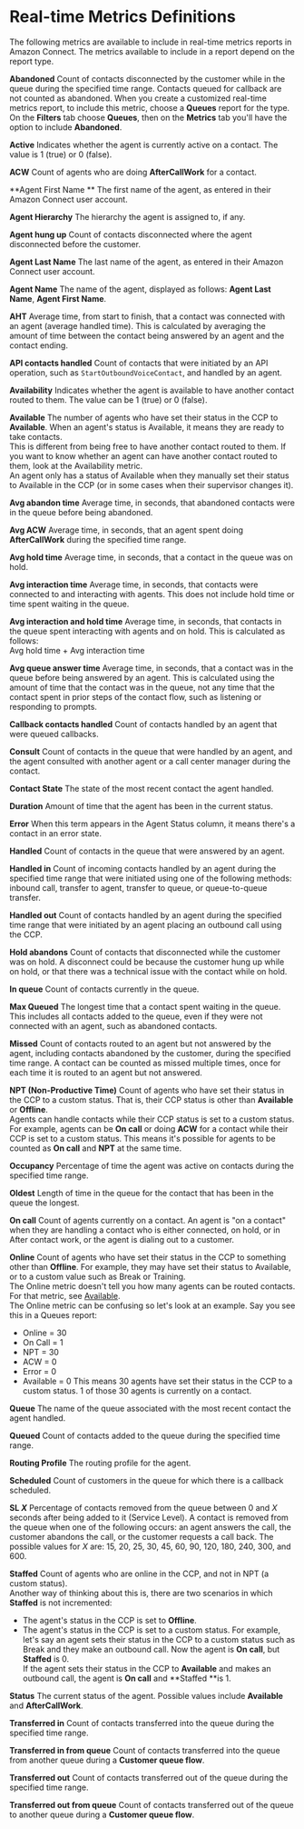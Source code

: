 # Real\-time Metrics Definitions<a name="real-time-metrics-definitions"></a>

The following metrics are available to include in real\-time metrics reports in Amazon Connect\. The metrics available to include in a report depend on the report type\.

**Abandoned**  <a name="abandoned-real-time"></a>
Count of contacts disconnected by the customer while in the queue during the specified time range\. Contacts queued for callback are not counted as abandoned\. When you create a customized real\-time metrics report, to include this metric, choose a **Queues** report for the type\. On the **Filters** tab choose **Queues**, then on the **Metrics** tab you'll have the option to include **Abandoned**\. 

**Active**  <a name="active-real-time"></a>
Indicates whether the agent is currently active on a contact\. The value is 1 \(true\) or 0 \(false\)\.

**ACW**  <a name="aftercallwork-real-time"></a>
Count of agents who are doing **AfterCallWork** for a contact\.

**Agent First Name **  <a name="agent-first-name-real-time"></a>
The first name of the agent, as entered in their Amazon Connect user account\.

**Agent Hierarchy**  <a name="agent-hierarchy-real-time"></a>
The hierarchy the agent is assigned to, if any\.

**Agent hung up**  <a name="agent-hung-up-real-time"></a>
Count of contacts disconnected where the agent disconnected before the customer\.

**Agent Last Name**  <a name="agent-last-name-real-time"></a>
The last name of the agent, as entered in their Amazon Connect user account\.

**Agent Name**  <a name="agent-name-real-time"></a>
The name of the agent, displayed as follows: **Agent Last Name**, **Agent First Name**\.

**AHT**  <a name="average-handled-time-real-time"></a>
Average time, from start to finish, that a contact was connected with an agent \(average handled time\)\. This is calculated by averaging the amount of time between the contact being answered by an agent and the contact ending\.

**API contacts handled**  <a name="api-contacts-handled-real-time"></a>
Count of contacts that were initiated by an API operation, such as `StartOutboundVoiceContact`, and handled by an agent\.

**Availability**  <a name="availability-real-time"></a>
Indicates whether the agent is available to have another contact routed to them\. The value can be 1 \(true\) or 0 \(false\)\.

**Available**  <a name="available-real-time"></a>
The number of agents who have set their status in the CCP to **Available**\. When an agent's status is Available, it means they are ready to take contacts\.   
This is different from being free to have another contact routed to them\. If you want to know whether an agent can have another contact routed to them, look at the Availability metric\.   
An agent only has a status of Available when they manually set their status to Available in the CCP \(or in some cases when their supervisor changes it\)\. 

**Avg abandon time**  <a name="average-abandon-time-real-time"></a>
Average time, in seconds, that abandoned contacts were in the queue before being abandoned\.

**Avg ACW**  <a name="average-aftercallwork-real-time"></a>
Average time, in seconds, that an agent spent doing **AfterCallWork** during the specified time range\.

**Avg hold time**  <a name="average-hold-time-real-time"></a>
Average time, in seconds, that a contact in the queue was on hold\.

**Avg interaction time**  <a name="average-interaction-time-real-time"></a>
Average time, in seconds, that contacts were connected to and interacting with agents\. This does not include hold time or time spent waiting in the queue\.

**Avg interaction and hold time**  <a name="average-interaction-hold-time-real-time"></a>
Average time, in seconds, that contacts in the queue spent interacting with agents and on hold\. This is calculated as follows:  
Avg hold time \+ Avg interaction time

**Avg queue answer time**  <a name="average-queue-answer-time-real-time"></a>
Average time, in seconds, that a contact was in the queue before being answered by an agent\. This is calculated using the amount of time that the contact was in the queue, not any time that the contact spent in prior steps of the contact flow, such as listening or responding to prompts\.

**Callback contacts handled**  <a name="callback-contacts-handled-real-time"></a>
Count of contacts handled by an agent that were queued callbacks\.

**Consult**  <a name="consult-real-time"></a>
Count of contacts in the queue that were handled by an agent, and the agent consulted with another agent or a call center manager during the contact\.

**Contact State**  <a name="contact-state-real-time"></a>
The state of the most recent contact the agent handled\.

**Duration**  <a name="duration-real-time"></a>
Amount of time that the agent has been in the current status\.

**Error**  <a name="error-real-time"></a>
When this term appears in the Agent Status column, it means there's a contact in an error state\.

**Handled**  <a name="handled-real-time"></a>
Count of contacts in the queue that were answered by an agent\.

**Handled in**  <a name="handled-in-real-time"></a>
Count of incoming contacts handled by an agent during the specified time range that were initiated using one of the following methods: inbound call, transfer to agent, transfer to queue, or queue\-to\-queue transfer\.

**Handled out**  <a name="handled-out-real-time"></a>
Count of contacts handled by an agent during the specified time range that were initiated by an agent placing an outbound call using the CCP\.

**Hold abandons**  <a name="hold-abandons-real-time"></a>
Count of contacts that disconnected while the customer was on hold\. A disconnect could be because the customer hung up while on hold, or that there was a technical issue with the contact while on hold\.

**In queue**  <a name="in-queue-real-time"></a>
Count of contacts currently in the queue\.

**Max Queued**  <a name="max-queued-real-time"></a>
The longest time that a contact spent waiting in the queue\. This includes all contacts added to the queue, even if they were not connected with an agent, such as abandoned contacts\.

**Missed**  <a name="missed-real-time"></a>
Count of contacts routed to an agent but not answered by the agent, including contacts abandoned by the customer, during the specified time range\. A contact can be counted as missed multiple times, once for each time it is routed to an agent but not answered\.

**NPT \(Non\-Productive Time\)**  <a name="non-productive-time-real-time"></a>
Count of agents who have set their status in the CCP to a custom status\. That is, their CCP status is other than **Available** or **Offline**\.  
Agents can handle contacts while their CCP status is set to a custom status\. For example, agents can be **On call** or doing **ACW** for a contact while their CCP is set to a custom status\. This means it's possible for agents to be counted as **On call** and **NPT** at the same time\.

**Occupancy**  <a name="occupancy-real-time"></a>
Percentage of time the agent was active on contacts during the specified time range\.

**Oldest**  <a name="oldest-real-time"></a>
Length of time in the queue for the contact that has been in the queue the longest\.

**On call**  <a name="on-call-time"></a>
Count of agents currently on a contact\. An agent is "on a contact" when they are handling a contact who is either connected, on hold, or in After contact work, or the agent is dialing out to a customer\.

**Online**  <a name="online-real-time"></a>
Count of agents who have set their status in the CCP to something other than **Offline**\. For example, they may have set their status to Available, or to a custom value such as Break or Training\.  
The Online metric doesn't tell you how many agents can be routed contacts\. For that metric, see [Available](#available-real-time)\.   
The Online metric can be confusing so let's look at an example\. Say you see this in a Queues report:   
+ Online = 30
+ On Call = 1
+ NPT = 30
+ ACW = 0
+ Error = 0
+ Available = 0
This means 30 agents have set their status in the CCP to a custom status\. 1 of those 30 agents is currently on a contact\.

**Queue**  <a name="queue-real-time"></a>
The name of the queue associated with the most recent contact the agent handled\.

**Queued**  <a name="queued-real-time"></a>
Count of contacts added to the queue during the specified time range\.

**Routing Profile**  <a name="routing-profile-real-time"></a>
The routing profile for the agent\.

**Scheduled**  <a name="scheduled-real-time"></a>
Count of customers in the queue for which there is a callback scheduled\.

**SL *X***  <a name="service-level-real-time"></a>
Percentage of contacts removed from the queue between 0 and *X* seconds after being added to it \(Service Level\)\. A contact is removed from the queue when one of the following occurs: an agent answers the call, the customer abandons the call, or the customer requests a call back\. The possible values for *X* are: 15, 20, 25, 30, 45, 60, 90, 120, 180, 240, 300, and 600\.

**Staffed**  <a name="staffed-real-time"></a>
Count of agents who are online in the CCP, and not in NPT \(a custom status\)\.   
Another way of thinking about this is, there are two scenarios in which **Staffed** is not incremented:   
+ The agent's status in the CCP is set to **Offline**\. 
+ The agent's status in the CCP is set to a custom status\. 
For example, let's say an agent sets their status in the CCP to a custom status such as Break and they make an outbound call\. Now the agent is **On call**, but **Staffed** is 0\.   
If the agent sets their status in the CCP to **Available** and makes an outbound call, the agent is **On call** and **Staffed **is 1\. 

**Status**  <a name="status-real-time"></a>
The current status of the agent\. Possible values include **Available** and **AfterCallWork**\.

**Transferred in**  <a name="transferred-in-real-time"></a>
Count of contacts transferred into the queue during the specified time range\.

**Transferred in from queue**  <a name="transferred-in-from-queue-real-time"></a>
Count of contacts transferred into the queue from another queue during a **Customer queue flow**\.

**Transferred out**  <a name="transferred-out-real-time"></a>
Count of contacts transferred out of the queue during the specified time range\.

**Transferred out from queue**  <a name="transferred-out-from-queue-real-time"></a>
Count of contacts transferred out of the queue to another queue during a **Customer queue flow**\.